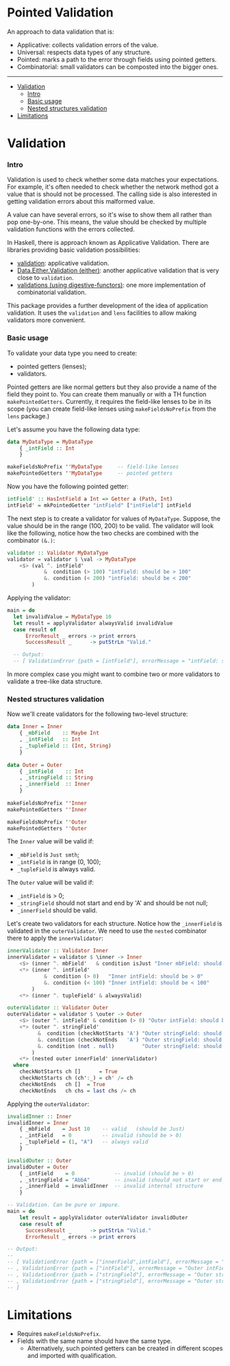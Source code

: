 # Pointed Validation

An approach to data validation that is:
- Applicative: collects validation errors of the value.
- Universal: respects data types of any structure.
- Pointed: marks a path to the error through fields using pointed getters.
- Combinatorial: small validators can be composted into the bigger ones.

---

- [Validation](#Validation)
  - [Intro](#Intro)
  - [Basic usage](#basic-usage)
  - [Nested structures validation](#Nested-structures-validation)
- [Limitations](#limitations)

# Validation

### Intro

Validation is used to check whether some data matches your expectations.
For example, it's often needed to check whether the network method got
a value that is should not be processed. The calling side is also interested
in getting validation errors about this malformed value.

A value can have several errors, so it's wise to show them all
rather than pop one-by-one. This means, the value should be checked
by multiple validation functions with the errors collected.

In Haskell, there is approach known as Applicative Validation.
There are libraries providing basic validation possibilities:

- [validation](http://hackage.haskell.org/package/validation): applicative validation.
- [Data.Either.Validation (either)](http://hackage.haskell.org/package/either-5.0.1/docs/Data-Either-Validation.html): another applicative validation that is very close to `validation`.
- [validations (using digestive-functors)](https://github.com/mavenraven/validations): one more implementation of combinatorial validation.

This package provides a further development of the idea of application validation.
It uses the `validation` and `lens` facilities to allow making validators
more convenient.

### Basic usage

To validate your data type you need to create:

- pointed getters (lenses);
- validators.

Pointed getters are like normal getters but they also provide a name
of the field they point to. You can create them manually or with a TH function
`makePointedGetters`. Currently, it requires the field-like lenses to be
in its scope (you can create field-like lenses using `makeFieldsNoPrefix` from the `lens` package.)

Let's assume you have the following data type:

```haskell
data MyDataType = MyDataType
    { _intField :: Int
    }

makeFieldsNoPrefix ''MyDataType     -- field-like lenses
makePointedGetters ''MyDataType     -- pointed getters
```

Now you have the following pointed getter:

```haskell
intField' :: HasIntField a Int => Getter a (Path, Int)
intField' = mkPointedGetter "intField" ["intField"] intField
```

The next step is to create a validator for values of `MyDataType`.
Suppose, the value should be in the range (100, 200) to be valid.
The validator will look like the following, notice how the two checks
are combined with the combinator `(&.)`:

```haskell
validator :: Validator MyDataType
validator = validator $ \val -> MyDataType
    <$> (val ^. intField'
            &  condition (> 100) "intField: should be > 100"
            &. condition (< 200) "intField: should be < 200"
        )
```

Applying the validator:

```haskell
main = do
  let invalidValue = MyDataType 10
  let result = applyValidator alwaysValid invalidValue
  case result of
      ErrorResult _ errors -> print errors
      SuccessResult _      -> putStrLn "Valid."

  -- Output:
  -- [ ValidationError {path = [intField"], errorMessage = "intField: should be > 100"}]
```

In more complex case you might want to combine two or more validators
to validate a tree-like data structure.

### Nested structures validation

Now we'll create validators for the following two-level structure:

```haskell
data Inner = Inner
    { _mbField    :: Maybe Int
    , _intField   :: Int
    , _tupleField :: (Int, String)
    }
    
data Outer = Outer
    { _intField    :: Int
    , _stringField :: String
    , _innerField  :: Inner
    }
    
makeFieldsNoPrefix ''Inner
makePointedGetters ''Inner

makeFieldsNoPrefix ''Outer
makePointedGetters ''Outer
```

The `Inner` value will be valid if:
  - `_mbField` is `Just smth`;
  - `_intField` is in range (0, 100);
  - `_tupleField` is always valid.

The `Outer` value will be valid if:
  - `_intField` is > 0;
  - `_stringField` should not start and end by 'A' and should be not null;
  - `_innerField` should be valid.

Let's create two validators for each structure. Notice how the `_innerField`
is validated in the `outerValidator`. We need to use the `nested` combinator there
to apply the `innerValidator`:

```haskell
innerValidator :: Validator Inner
innerValidator = validator $ \inner -> Inner
    <$> (inner ^. mbField'   & condition isJust "Inner mbField: should be Just a")
    <*> (inner ^. intField'
            &  condition (> 0)   "Inner intField: should be > 0"
            &. condition (< 100) "Inner intField: should be < 100"
        )
    <*> (inner ^. tupleField' & alwaysValid)

outerValidator :: Validator Outer
outerValidator = validator $ \outer -> Outer
    <$> (outer ^. intField' & condition (> 0) "Outer intField: should be > 0")
    <*> (outer ^. stringField'
          &  condition (checkNotStarts 'A') "Outer stringField: should not start from A"
          &. condition (checkNotEnds   'A') "Outer stringField: should not end by A"
          &. condition (not . null)         "Outer stringField: should not be null"
        )
    <*> (nested outer innerField' innerValidator)
  where
    checkNotStarts ch []      = True
    checkNotStarts ch (ch':_) = ch' /= ch
    checkNotEnds   ch []  = True
    checkNotEnds   ch chs = last chs /= ch
```

Applying the `outerValidator`:

```haskell
invalidInner :: Inner
invalidInner = Inner
    { _mbField    = Just 10    -- valid   (should be Just)
    , _intField   = 0          -- invalid (should be > 0)
    , _tupleField = (1, "A")   -- always valid
    }

invalidOuter :: Outer
invalidOuter = Outer
    { _intField    = 0             -- invalid (should be > 0)
    , _stringField = "AbbA"        -- invalid (should not start or end by 'A')
    , _innerField  = invalidInner  -- invalid internal structure
    }

-- Validation. Can be pure or impure.
main = do
    let result = applyValidator outerValidator invalidOuter
    case result of
      SuccessResult _      -> putStrLn "Valid."
      ErrorResult _ errors -> print errors

-- Output:
--
-- [ ValidationError {path = ["innerField",intField"], errorMessage = "Inner intField: should be > 0"}
-- , ValidationError {path = ["intField"], errorMessage = "Outer intField: should be > 0"}
-- , ValidationError {path = ["stringField"], errorMessage = "Outer stringField: should not start from A"}
-- , ValidationError {path = ["stringField"], errorMessage = "Outer stringField: should not end by A"}
-- ]
```

# Limitations

- Requires `makeFieldsNoPrefix`.
- Fields with the same name should have the same type.
  - Alternatively, such pointed getters can be created in different scopes and imported with qualification.
